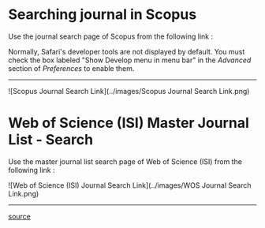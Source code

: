 # Searching journal in Scopus

Use the journal search page of Scopus from the following link :


Normally, Safari's developer tools are not displayed by default. You must check the box labeled "Show Develop menu in menu bar" in the _Advanced_ section of _Preferences_ to enable them.

---

![Scopus Journal Search Link](../images/Scopus Journal Search Link.png)


# Web of Science (ISI) Master Journal List - Search 

Use the master journal list search page of Web of Science (ISI) from the following link :


![Web of Science (ISI) Journal Search Link](../images/WOS Journal Search Link.png)

<!-- ![Advanced Safari Preferences Pane](https://i.imgur.com/TFhUXoA.png) -->

---
[source](https://support.apple.com/guide/safari/use-the-developer-tools-in-the-develop-menu-sfri20948/mac)

